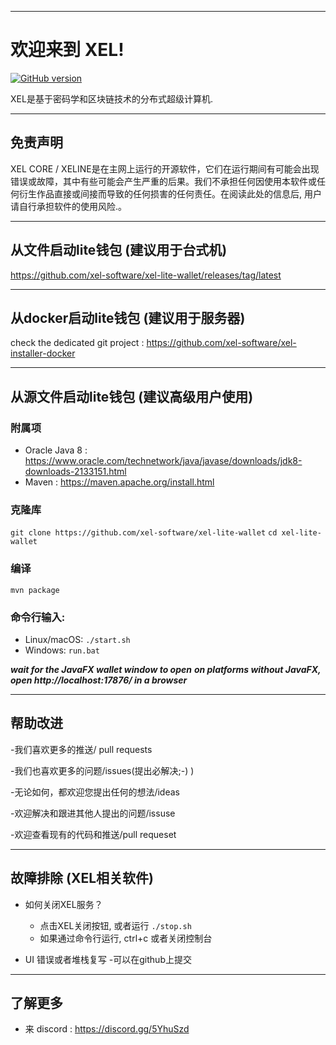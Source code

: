 ----
# 欢迎来到 XEL!

[![GitHub version](https://badge.fury.io/gh/xel-software%2Fxel-computation-wallet.svg)](https://badge.fury.io/gh/xel-software%2Fxel-computation-wallet)

XEL是基于密码学和区块链技术的分布式超级计算机.

----
## 免责声明

XEL CORE / XELINE是在主网上运行的开源软件，它们在运行期间有可能会出现错误或故障，其中有些可能会产生严重的后果。我们不承担任何因使用本软件或任何衍生作品直接或间接而导致的任何损害的任何责任。在阅读此处的信息后, 用户请自行承担软件的使用风险.。

----
## 从文件启动lite钱包 (建议用于台式机)

https://github.com/xel-software/xel-lite-wallet/releases/tag/latest

----
## 从docker启动lite钱包 (建议用于服务器)

check the dedicated git project : https://github.com/xel-software/xel-installer-docker

----
## 从源文件启动lite钱包 (建议高级用户使用)

### 附属项
  - Oracle Java 8 : https://www.oracle.com/technetwork/java/javase/downloads/jdk8-downloads-2133151.html
  - Maven : https://maven.apache.org/install.html

### 克隆库

`git clone https://github.com/xel-software/xel-lite-wallet`
`cd xel-lite-wallet`

### 编译

`mvn package`

### 命令行输入:
  - Linux/macOS: `./start.sh`
  - Windows: `run.bat`

***wait for the JavaFX wallet window to open***
***on platforms without JavaFX, open http://localhost:17876/ in a browser***



----
## 帮助改进

-我们喜欢更多的推送/ pull requests

-我们也喜欢更多的问题/issues(提出必解决;-) )

-无论如何，都欢迎您提出任何的想法/ideas

-欢迎解决和跟进其他人提出的问题/issuse

-欢迎查看现有的代码和推送/pull requeset

----
## 故障排除 (XEL相关软件)

  - 如何关闭XEL服务？
    - 点击XEL关闭按钮, 或者运行 `./stop.sh`
    - 如果通过命令行运行, ctrl+c 或者关闭控制台

  - UI 错误或者堆栈复写 
    -可以在github上提交

----
## 了解更多

  - 来 discord : https://discord.gg/5YhuSzd
